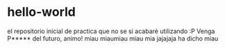 # hello-world
el repositorio inicial de practica que no se si acabaré utilizando :P Venga P***** del futuro, animo!
miau
miaumiau
miau
mia
jajajaja ha dicho miau
